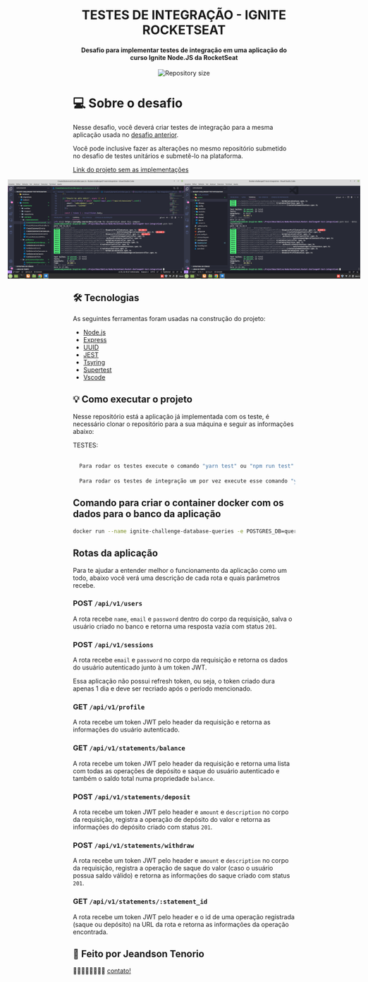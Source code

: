 <h1 align="center">
  TESTES DE INTEGRAÇÃO - IGNITE ROCKETSEAT
</h1>

<h4 align="center">
	Desafio para implementar testes de integração em uma aplicação do curso Ignite Node.JS da RocketSeat
</h4>

<p align="center">
  <img alt="Repository size" src="https://img.shields.io/static/v1?label=Last%20commit&message=October&color=yellowgreen&style=for-the-badge&logo=Slack">
</p>

# 💻 Sobre o desafio

Nesse desafio, você deverá criar testes de integração para a mesma aplicação usada no [desafio anterior](https://www.notion.so/Desafio-01-Testes-unit-rios-0321db2af07e4b48a85a1e4e360fcd11).

Você pode inclusive fazer as alterações no mesmo repositório submetido no desafio de testes unitários e submetê-lo na plataforma.

[Link do projeto sem as implementações][linkProject]

<p align="center" style="display: flex; align-items: flex-start; justify-content: center;">
  <img alt="Test" title="#Test" src="https://raw.githubusercontent.com/jeandsontb/DesafioIginite-RocketSeat-Tests-Integracao/main/screen/integra%C3%A7%C3%A3otests.png" width="400px">

  <img alt="Test" title="#Test" src="https://raw.githubusercontent.com/jeandsontb/DesafioIginite-RocketSeat-Tests-Integracao/main/screen/integra%C3%A7%C3%A3otest2.png" width="400px">
</p>

## 🛠 Tecnologias

As seguintes ferramentas foram usadas na construção do projeto:

- [Node.js][nodejs]
- [Express][express]
- [UUID][uuid]
- [JEST][jest]
- [Tsyring][tsyring]
- [Supertest][supertest]
- [Vscode][vscode]

## 💡 Como executar o projeto

Nesse repositório está a aplicação já implementada com os teste, é necessário clonar o repositório para a sua máquina e seguir as informações abaixo:

TESTES:

```bash

  Para rodar os testes execute o comando "yarn test" ou "npm run test"

  Para rodar os testes de integração um por vez execute esse comando "yarn test --detectOpenHandles"

```

## Comando para criar o container docker com os dados para o banco da aplicação

```bash
docker run --name ignite-challenge-database-queries -e POSTGRES_DB=queries_challenge -e POSTGRES_PASSWORD=docker -p 5432:5432 -d postgres
```

## Rotas da aplicação

Para te ajudar a entender melhor o funcionamento da aplicação como um todo, abaixo você verá uma descrição de cada rota e quais parâmetros recebe.

### POST `/api/v1/users`

A rota recebe `name`, `email` e `password` dentro do corpo da requisição, salva o usuário criado no banco e retorna uma resposta vazia com status `201`.

### POST `/api/v1/sessions`

A rota recebe `email` e `password` no corpo da requisição e retorna os dados do usuário autenticado junto à um token JWT.

Essa aplicação não possui refresh token, ou seja, o token criado dura apenas 1 dia e deve ser recriado após o período mencionado.

### GET `/api/v1/profile`

A rota recebe um token JWT pelo header da requisição e retorna as informações do usuário autenticado.

### GET `/api/v1/statements/balance`

A rota recebe um token JWT pelo header da requisição e retorna uma lista com todas as operações de depósito e saque do usuário autenticado e também o saldo total numa propriedade `balance`.

### POST `/api/v1/statements/deposit`

A rota recebe um token JWT pelo header e `amount` e `description` no corpo da requisição, registra a operação de depósito do valor e retorna as informações do depósito criado com status `201`.

### POST `/api/v1/statements/withdraw`

A rota recebe um token JWT pelo header e `amount` e `description` no corpo da requisição, registra a operação de saque do valor (caso o usuário possua saldo válido) e retorna as informações do saque criado com status `201`.

### GET `/api/v1/statements/:statement_id`

A rota recebe um token JWT pelo header e o id de uma operação registrada (saque ou depósito) na URL da rota e retorna as informações da operação encontrada.


## 📝 Feito por Jeandson Tenorio

👋🏽👋🏽👋🏽👋🏽 [contato!](https://www.linkedin.com/in/jeandson/)

[nodejs]: https://nodejs.org/
[express]: https://expressjs.com/pt-br/
[uuid]: https://www.npmjs.com/package/uuid
[Vscode]: https://code.visualstudio.com/
[jest]: https://jestjs.io/pt-BR/docs/getting-started
[tsyring]: https://www.npmjs.com/package/tsyringe
[supertest]: https://www.npmjs.com/package/supertest
[linkProject]: https://github.com/rocketseat-education/ignite-template-tests-challenge
